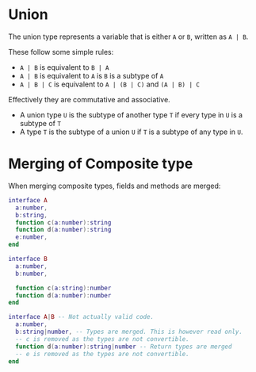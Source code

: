 # Union
The union type represents a variable that is either `A` or `B`, written as `A | B`.

These follow some simple rules:
 - `A | B` is equivalent to `B | A`
 - `A | B` is equivalent to `A` is `B` is a subtype of `A`
 - `A | B | C` is equivalent to `A | (B | C)` and `(A | B) | C`

Effectively they are commutative and associative.

 - A union type `U` is the subtype of another type `T` if every type in `U` is a subtype of `T`
 - A type `T` is the subtype of a union `U` if `T` is a subtype of any type in `U`.

# Merging of Composite type
When merging composite types, fields and methods are merged:

```lua
interface A
  a:number,
  b:string,
  function c(a:number):string
  function d(a:number):string
  e:number,
end

interface B
  a:number,
  b:number,

  function c(a:string):number
  function d(a:number):number
end

interface A|B -- Not actually valid code.
  a:number,
  b:string|number, -- Types are merged. This is however read only.
  -- c is removed as the types are not convertible.
  function d(a:number):string|number -- Return types are merged
  -- e is removed as the types are not convertible.
end
```
